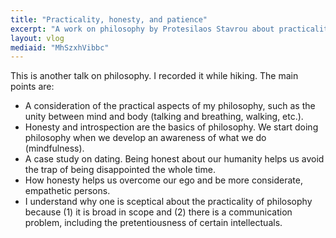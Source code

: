 ```yaml
---
title: "Practicality, honesty, and patience"
excerpt: "A work on philosophy by Protesilaos Stavrou about practicality, honesty, and patience."
layout: vlog
mediaid: "MhSzxhVibbc"
---
```


This is another talk on philosophy.  I recorded it while hiking.  The
main points are:

- A consideration of the practical aspects of my philosophy, such as
  the unity between mind and body (talking and breathing, walking,
  etc.).
- Honesty and introspection are the basics of philosophy.  We start
  doing philosophy when we develop an awareness of what we do
  (mindfulness).
- A case study on dating.  Being honest about our humanity helps us
  avoid the trap of being disappointed the whole time.
- How honesty helps us overcome our ego and be more considerate,
  empathetic persons.
- I understand why one is sceptical about the practicality of
  philosophy because (1) it is broad in scope and (2) there is a
  communication problem, including the pretentiousness of certain
  intellectuals.
